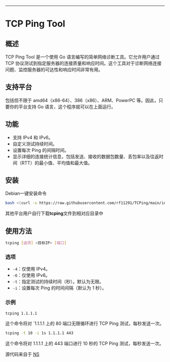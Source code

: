 ---

# TCP Ping Tool

## 概述

TCP Ping Tool 是一个使用 Go 语言编写的简单网络诊断工具。它允许用户通过 TCP 协议测试到指定服务器的连接质量和响应时间。这个工具对于诊断网络连接问题、监控服务器的可达性和响应时间非常有用。

## 支持平台

包括但不限于 amd64（x86-64）、386（x86）、ARM、PowerPC 等。因此，只要你的平台支持 Go 语言，这个程序就可以在上面运行。

## 功能

- 支持 IPv4 和 IPv6。
- 自定义测试持续时间。
- 设置每次 Ping 的间隔时间。
- 显示详细的连接统计信息，包括发送、接收的数据包数量、丢包率以及往返时间（RTT）的最小值、平均值和最大值。

## 安装


Debian一键安装命令

```sh
bash <(curl -s https://raw.githubusercontent.com/rf11291/TCPing/main/install.sh)
```
其他平台用户自行下载**tcping**文件到相对应目录中

## 使用方法

```sh
tcping [选项] <目标IP> [端口]
```

### 选项

- `-4`：仅使用 IPv4。
- `-6`：仅使用 IPv6。
- `-t`：指定测试的持续时间（秒）。默认为无限。
- `-i`：设置每次 Ping 的时间间隔（默认为 1 秒）。

### 示例

```sh
tcping 1.1.1.1
```
这个命令将对 `1.1.1.1 上的 80 端口无限循环进行 TCP Ping 测试，每秒发送一次。
```sh
tcping -t 10 -i 1s 1.1.1.1 443
```
这个命令将对 1.1.1.1 上的 443 端口进行 10 秒的 TCP Ping 测试，每秒发送一次。

源代码来自于 [NS]([https://](https://www.nodeseek.com/post-24771-1)https://www.nodeseek.com/post-24771-1)

